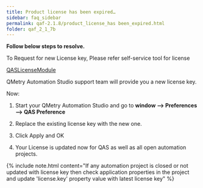 ```yaml
---
title: Product license has been expired…
sidebar: faq_sidebar
permalink: qaf-2.1.8/product_license_has been_expired.html
folder: qaf_2_1_7b
---
```


**Follow below steps to resolve.**

To Request for new License key, Please refer self-service tool for license

[QASLicenseModule](http://qaslicense.qmetry.com/QASLicenseModule)

QMetry Automation Studio support team will provide you a new license key.

Now:

1. Start your QMetry Automation Studio and go to **window --> Preferences --> QAS Preference**

2. Replace the existing license key with the new one.

3. Click Apply and OK

4. Your License is updated now for QAS as well as all open automation projects.

{% include note.html content="If any automation project is closed or not updated with license key then check application properties in the project and update 'license.key' property value with latest license key" %}
